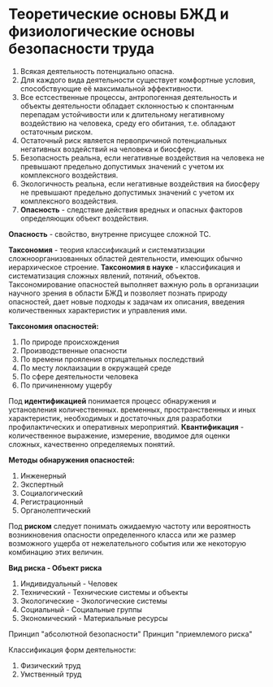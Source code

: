 # Теоретические основы БЖД и физиологические основы безопасности труда

1. Всякая деятельность потенциально опасна.
2. Для каждого вида деятельности существует комфортные условия, способствующие её максимальной эффективности.
3. Все естсественные процессы, антропогенная деятельность и объекты деятельности обладает склонностью к спонтанным перепадам устойчивости или к длительному негативному воздействию на человека, среду его обитания, т.е. обладают остаточным риском.
4. Остаточный риск является первопричиной потенциальных негативных воздействий на человека и биосферу.
5. Безопасность реальна, если негативные воздействия на человека не превышают предельно допустимых значений с учетом их комплексного воздействия.
6. Экологичность реальна, если негативные воздействия на биосферу не превышают предельно допустимых значений с учетом их комплексного воздействия.
7. **Опасность** - следствие действия вредных и опасных факторов определяющих объект воздействия.

**Опасность** - свойство, внутренне присущее сложной ТС.

**Таксономия** - теория классификаций и систематизации сложноорганизованных областей деятельности, имеющих обычно иерархическое строение.
**Таксономия в науке** - классификация и систематизация сложных явлений, потяний, объектов.
Таксономирование опасностей выполняет важную роль в организации научного зрения в области БЖД и позволяет познать природу опасностей, дает новые подходы к задачам их описания, введения количественных характеристик и управления ими.

**Таксономия опасностей:**
1. По природе происхождения
2. Производственные опасности
3. По времени прояления отрицательных последствий
4. По месту локлаизации в окружащей среде
5. По сфере деятельности человека
6. По причиненному ущербу

Под **идентификацией** понимается процесс обнаружения и установления количественных. временных, пространственных и иных характеристик, необходимых и достаточных для разработки профилактических и оперативных мероприятий.
**Квантификация** - количественное выражение, измерение, вводимое для оценки сложных, качественно определяемых понятий.

**Методы обнаружения опасностей:**
1. Инженерный
2. Экспертный
3. Социалогический
4. Регистрационный
5. Органолептический

Под **риском** следует понимать ожидаемую частоту или вероятность возникновения опасности определенного класса или же размер возможного ущерба от нежелательного события или же некоторую комбинацию этих величин.

**Вид риска - Объект риска**
1. Индивидуальный - Человек
2. Технический - Технические системы и объекты
3. Экологические - Экологические системы
4. Социальный - Социальные группы
5. Экономический - Материальные ресурсы

Принцип "абсолютной безопасности"
Принцип "приемлемого риска"

Классификация форм деятельности:
1. Физический труд
2. Умственный труд
